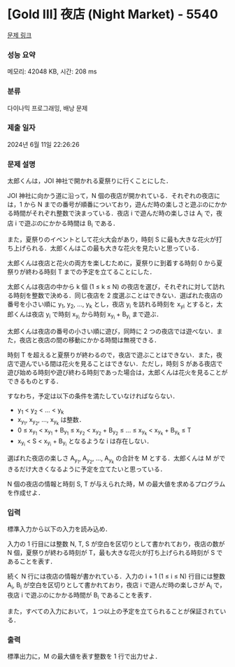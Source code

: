 # [Gold III] 夜店 (Night Market) - 5540 

[문제 링크](https://www.acmicpc.net/problem/5540) 

### 성능 요약

메모리: 42048 KB, 시간: 208 ms

### 분류

다이나믹 프로그래밍, 배낭 문제

### 제출 일자

2024년 6월 11일 22:26:26

### 문제 설명

<p>太郎くんは，JOI 神社で開かれる夏祭りに行くことにした．</p>

<p>JOI 神社に向かう道に沿って，N 個の夜店が開かれている．それぞれの夜店には，1 から N までの番号が順番についており，遊んだ時の楽しさと遊ぶのにかかる時間がそれぞれ整数で決まっている．夜店 i で遊んだ時の楽しさは A<sub>i</sub> で，夜店 i で遊ぶのにかかる時間は B<sub>i</sub> である．</p>

<p>また，夏祭りのイベントとして花火大会があり，時刻 S に最も大きな花火が打ち上げられる．太郎くんはこの最も大きな花火を見たいと思っている．</p>

<p>太郎くんは夜店と花火の両方を楽しむために，夏祭りに到着する時刻 0 から夏祭りが終わる時刻 T までの予定を立てることにした．</p>

<p>太郎くんは夜店の中から k 個 (1 ≤ k ≤ N) の夜店を選び，それぞれに対して訪れる時刻を整数で決める．同じ夜店を 2 度選ぶことはできない．選ばれた夜店の番号を小さい順に y<sub>1</sub>, y<sub>2</sub>, ..., y<sub>k</sub> とし，夜店 y<sub>i</sub> を訪れる時刻を x<sub>yi</sub> とすると，太郎くんは夜店 y<sub>i</sub> で時刻 x<sub>y<sub>i</sub></sub> から時刻 x<sub>y<sub>i</sub></sub> + B<sub>y<sub>i</sub></sub> まで遊ぶ．</p>

<p>太郎くんは夜店の番号の小さい順に遊び，同時に 2 つの夜店では遊べない．また，夜店と夜店の間の移動にかかる時間は無視できる．</p>

<p>時刻 T を超えると夏祭りが終わるので，夜店で遊ぶことはできない．また，夜店で遊んでいる間は花火を見ることはできない．ただし，時刻 S がある夜店で遊び始める時刻や遊び終わる時刻であった場合は，太郎くんは花火を見ることができるものとする．</p>

<p>すなわち，予定は以下の条件を満たしていなければならない．</p>

<ul>
	<li>y<sub>1</sub> < y<sub>2</sub> < ... < y<sub>k</sub></li>
	<li>x<sub>y<sub>1</sub></sub>, x<sub>y<sub>2</sub></sub>, ..., x<sub>y<sub>k</sub></sub> は整数．</li>
	<li>0 ≤ x<sub>y<sub>1</sub></sub> < x<sub>y<sub>1</sub></sub> + B<sub>y<sub>1</sub></sub> ≤ x<sub>y<sub>2</sub></sub> < x<sub>y<sub>2</sub></sub> + B<sub>y<sub>2</sub></sub> ≤ ... ≤ x<sub>y<sub>k</sub></sub> < x<sub>y<sub>k</sub></sub> + B<sub>y<sub>k</sub></sub> ≤ T</li>
	<li>x<sub>y<sub>i</sub></sub> < S < x<sub>y<sub>i</sub></sub> + B<sub>y<sub>i</sub></sub> となるような i は存在しない．</li>
</ul>

<p>選ばれた夜店の楽しさ A<sub>y<sub>1</sub></sub>, A<sub>y<sub>2</sub></sub>, ..., A<sub>y<sub>k</sub></sub> の合計を M とする．太郎くんは M ができるだけ大きくなるように予定を立てたいと思っている．</p>

<p>N 個の夜店の情報と時刻 S, T が与えられた時，M の最大値を求めるプログラムを作成せよ．</p>

### 입력 

 <p>標準入力から以下の入力を読み込め．</p>

<p>入力の 1 行目には整数 N, T, S が空白を区切りとして書かれており，夜店の数が N 個，夏祭りが終わる時刻が T，最も大きな花火が打ち上げられる時刻が S であることを表す．</p>

<p>続く N 行には夜店の情報が書かれている．入力の i + 1 (1 ≤ i ≤ N) 行目には整数 A<sub>i</sub>, B<sub>i</sub> が空白を区切りとして書かれており，夜店 i で遊んだ時の楽しさが A<sub>i</sub> で，夜店 i で遊ぶのにかかる時間が B<sub>i</sub> であることを表す．</p>

<p>また，すべての入力において，１つ以上の予定を立てられることが保証されている．</p>

### 출력 

 <p>標準出力に，M の最大値を表す整数を 1 行で出力せよ．</p>

